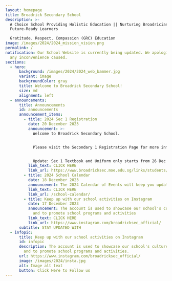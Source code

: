 ```yaml
---
layout: homepage
title: Broadrick Secondary School
description: >-
  A Choice School Providing Holistic Education || Nurturing Broadricians To Be
  Future-Ready Learners

  Gratitude. Respect. Compassion (GRC) Education
image: /images/2024/2024_mission_vision.png
permalink: /
notification: Our School Website is currently being updated. We apologize for
  any inconvenience caused.
sections:
  - hero:
      background: /images/2024/2024_web_bammer.jpg
      variant: image
      backgroundColor: gray
      title: Welcome to Broadrick Secondary School!
      size: md
      alignment: left
  - announcements:
      title: Announcements
      id: announcements
      announcement_items:
        - title: 2024 Sec 1 Registration
          date: 20 December 2023
          announcement: >-
            Welcome to Broadrick Secondary School.


            Please visit the Secondary 1 Registration Page for more information.


            Update: Sec 1 Textbook and Uniform only starts from 26 Dec to 29 Dec 2023. The detailed schedule is updated in the Sec 1 Registration page - Schedule for Purchase of Textbooks and Uniform
          link_text: CLICK HERE
          link_url: https://www.broadricksec.moe.edu.sg/links/students/sec-1-registration-2024/
        - title: 2024 School Calendar
          date: 18 December 2023
          announcement: The 2024 Calendar of Events will keep you updated
          link_text: CLICK HERE
          link_url: /school-calendar/
        - title: Keep up with our school activities on Instagram
          date: 17 December 2023
          announcement: The account is used to showcase our school's culture and values,
            and to promote school programs and activities
          link_text: CLICK HERE
          link_url: https://www.instagram.com/broadricksec_official/
      subtitle: STAY UPDATED WITH
  - infopic:
      title: Keep up with our school activities on Instagram
      id: infopic
      description: The account is used to showcase our school's culture and values,
        and to promote school programs and activities.
      url: https://www.instagram.com/broadricksec_official/
      image: /images/2024/insta.jpg
      alt: Image alt text
      button: Click Here to Follow us
---
```

